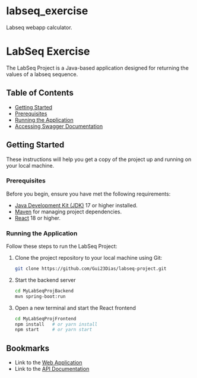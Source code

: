 # labseq_exercise
Labseq webapp calculator.

# LabSeq Exercise

The LabSeq Project is a Java-based application designed for returning the values of a labseq sequence.

## Table of Contents
- [Getting Started](#getting-started)
- [Prerequisites](#prerequisites)
- [Running the Application](#running-the-application)
- [Accessing Swagger Documentation](#accessing-swagger-documentation)

## Getting Started

These instructions will help you get a copy of the project up and running on your local machine.

### Prerequisites

Before you begin, ensure you have met the following requirements:
- [Java Development Kit (JDK)](https://www.oracle.com/java/technologies/javase-downloads.html) 17 or higher installed.
- [Maven](https://maven.apache.org/download.cgi) for managing project dependencies.
- [React](https://reactjs.org/) 18 or higher.

### Running the Application

Follow these steps to run the LabSeq Project:

1. Clone the project repository to your local machine using Git:

   ```bash
   git clone https://github.com/Gui23Dias/labseq-project.git

2. Start the backend server

   ```bash
   cd MyLabSeqProjBackend
   mvn spring-boot:run

3. Open a new terminal and start the React frontend

    ```bash
    cd MyLabSeqProjFrontend
    npm install   # or yarn install
    npm start     # or yarn start

## Bookmarks

- Link to the [Web Application](http://localhost:3000/)
- Link to the [API Documentation](http://localhost:8080/swagger.html)


